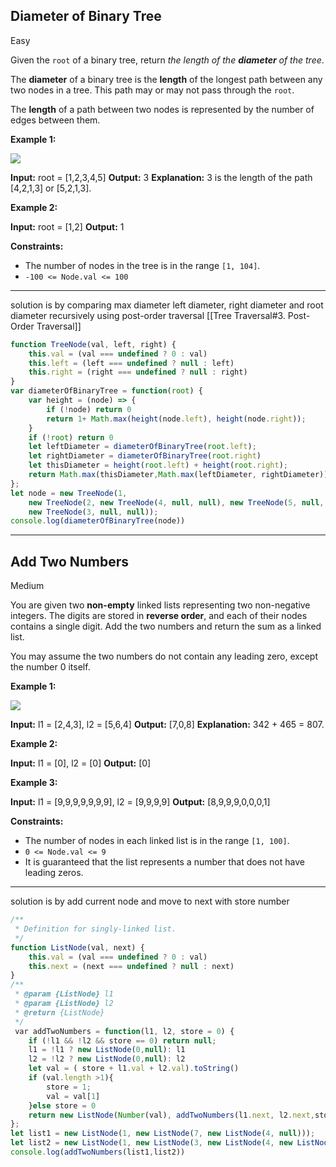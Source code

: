 ## Diameter of Binary Tree
Easy

Given the `root` of a binary tree, return _the length of the **diameter** of the tree_.

The **diameter** of a binary tree is the **length** of the longest path between any two nodes in a tree. This path may or may not pass through the `root`.

The **length** of a path between two nodes is represented by the number of edges between them.

**Example 1:**

![](https://assets.leetcode.com/uploads/2021/03/06/diamtree.jpg)

**Input:** root = [1,2,3,4,5]
**Output:** 3
**Explanation:** 3 is the length of the path [4,2,1,3] or [5,2,1,3].

**Example 2:**

**Input:** root = [1,2]
**Output:** 1

**Constraints:**

-   The number of nodes in the tree is in the range `[1, 104]`.
-   `-100 <= Node.val <= 100`

----
solution is by comparing max diameter left diameter, right diameter and root diameter recursively using post-order traversal [[Tree Traversal#3. Post-Order Traversal]]

```javascript
function TreeNode(val, left, right) {
    this.val = (val === undefined ? 0 : val)
    this.left = (left === undefined ? null : left)
    this.right = (right === undefined ? null : right)
}
var diameterOfBinaryTree = function(root) {
    var height = (node) => {
        if (!node) return 0
        return 1+ Math.max(height(node.left), height(node.right));
    }
    if (!root) return 0
    let leftDiameter = diameterOfBinaryTree(root.left);
    let rightDiameter = diameterOfBinaryTree(root.right)
    let thisDiameter = height(root.left) + height(root.right);
    return Math.max(thisDiameter,Math.max(leftDiameter, rightDiameter))
};
let node = new TreeNode(1,
    new TreeNode(2, new TreeNode(4, null, null), new TreeNode(5, null, null)),
    new TreeNode(3, null, null));
console.log(diameterOfBinaryTree(node))
```
----
## Add Two Numbers
Medium

You are given two **non-empty** linked lists representing two non-negative integers. The digits are stored in **reverse order**, and each of their nodes contains a single digit. Add the two numbers and return the sum as a linked list.

You may assume the two numbers do not contain any leading zero, except the number 0 itself.

**Example 1:**

![](https://assets.leetcode.com/uploads/2020/10/02/addtwonumber1.jpg)

**Input:** l1 = [2,4,3], l2 = [5,6,4]
**Output:** [7,0,8]
**Explanation:** 342 + 465 = 807.

**Example 2:**

**Input:** l1 = [0], l2 = [0]
**Output:** [0]

**Example 3:**

**Input:** l1 = [9,9,9,9,9,9,9], l2 = [9,9,9,9]
**Output:** [8,9,9,9,0,0,0,1]

**Constraints:**

-   The number of nodes in each linked list is in the range `[1, 100]`.
-   `0 <= Node.val <= 9`
-   It is guaranteed that the list represents a number that does not have leading zeros.
---
solution is by add current node and move to next with store number
```javascript
/**
 * Definition for singly-linked list.
 */
function ListNode(val, next) {
    this.val = (val === undefined ? 0 : val)
    this.next = (next === undefined ? null : next)
}
/**
 * @param {ListNode} l1
 * @param {ListNode} l2
 * @return {ListNode}
 */
 var addTwoNumbers = function(l1, l2, store = 0) {
    if (!l1 && !l2 && store == 0) return null;
    l1 = !l1 ? new ListNode(0,null): l1
    l2 = !l2 ? new ListNode(0,null): l2
    let val = ( store + l1.val + l2.val).toString()
    if (val.length >1){
        store = 1;
        val = val[1]
    }else store = 0
    return new ListNode(Number(val), addTwoNumbers(l1.next, l2.next,store))
};
let list1 = new ListNode(1, new ListNode(7, new ListNode(4, null)));
let list2 = new ListNode(1, new ListNode(3, new ListNode(4, new ListNode(4, null))));
console.log(addTwoNumbers(list1,list2))
```
